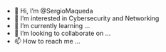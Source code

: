 - 👋 Hi, I’m @SergioMaqueda
- 👀 I’m interested in Cybersecurity and Networking
- 🌱 I’m currently learning ...
- 💞️ I’m looking to collaborate on ...
- 📫 How to reach me ...

<!---
SergioMaqueda/SergioMaqueda is a ✨ special ✨ repository because its `README.md` (this file) appears on your GitHub profile.
You can click the Preview link to take a look at your changes.
--->
